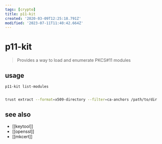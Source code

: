 ```yaml
---
tags: [crypto]
title: p11-kit
created: '2020-03-09T12:25:18.791Z'
modified: '2023-07-11T11:40:42.664Z'
---
```


# p11-kit

> Provides a way to load and enumerate PKCS#11 modules

## usage

```sh
p11-kit list-modules


trust extract --format=x509-directory --filter=ca-anchors /path/to/dir    # extract trust policy from shared trust policy store
```

## see also

- [[keytool]]
- [[openssl]]
- [[mkcert]]

